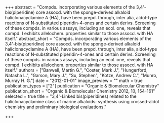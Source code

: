 +++
abstract = "Compds. incorporating various elements of the 3,4'-bis(piperidine) core assocd. with the sponge-derived alkaloid haliclonacyclamine A (HA), have been prepd. through, inter alia, aldol-type reactions of N-substituted piperidin-4-ones and certain derivs.  Screening of these compds. in various assays, including an ecol. one, reveals that compd. I exhibits allelochem. properties similar to those assocd. with HA itself."
abstract_short = "Compds. incorporating various elements of the 3,4'-bis(piperidine) core assocd. with the sponge-derived alkaloid haliclonacyclamine A (HA), have been prepd. through, inter alia, aldol-type reactions of N-substituted piperidin-4-ones and certain derivs.  Screening of these compds. in various assays, including an ecol. one, reveals that compd. I exhibits allelochem. properties similar to those assocd. with HA itself."
authors = ["Banwell, Martin G.", "Coster, Mark J.", "Hungerford, Natasha L.", "Garson, Mary J.", "Su, Stephen", "Kotze, Andrew C.", "Munro, Murray H. G."]
date = "2012-01-01"
image_preview = ""
math = true
publication_types = ["2"]
publication = "Organic & Biomolecular Chemistry"
publication_short = "Organic & Biomolecular Chemistry 2012, 10, 154-161"
selected = true
title = "3,4'-Linked bis(piperidines) related to the haliclonacyclamine class of marine alkaloids: synthesis using crossed-aldol chemistry and preliminary biological evaluations."


+++